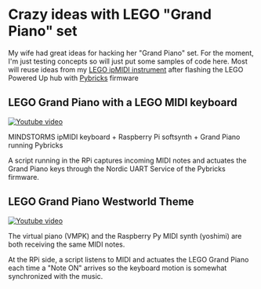 # Crazy ideas with LEGO "Grand Piano" set

My wife had great ideas for hacking her "Grand Piano" set. For the moment, I'm just testing concepts so will just put some samples of code here.
Most will reuse ideas from my [LEGO ipMIDI instrument](https://github.com/JorgePe/multicastMIDI-EV3) after flashing the LEGO Powered Up hub with [Pybricks](https://pybricks.com/about/)
firmware

## LEGO Grand Piano with a LEGO MIDI keyboard

[![Youtube video](https://img.youtube.com/vi/gyGDLCBsgnA/0.jpg)](https://www.youtube.com/watch?v=gyGDLCBsgnA)

MINDSTORMS ipMIDI keyboard + Raspberry Pi softsynth + Grand Piano running Pybricks

A script running in the RPi captures incoming MIDI notes and actuates the Grand Piano keys through the Nordic UART Service of the Pybricks firmware.


## LEGO Grand Piano Westworld Theme

[![Youtube video](https://img.youtube.com/vi/bJun4xo4aLo/0.jpg)](https://www.youtube.com/watch?v=bJun4xo4aLo)

The virtual piano (VMPK) and the Raspberry Py MIDI synth (yoshimi) are both receiving the same MIDI notes.

At the RPi side, a script listens to MIDI and actuates the LEGO Grand Piano each time a "Note ON" arrives so the keyboard motion is
somewhat synchronized with the music.

